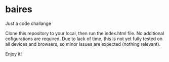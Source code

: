 # baires
Just a code challange

Clone this repository to your local, then run the index.html file. No additional cofigurations are required.
Due to lack of time, this is not yet fully tested on all devices and browsers, so minor issues are expected (nothing relevant).

Enjoy it!
